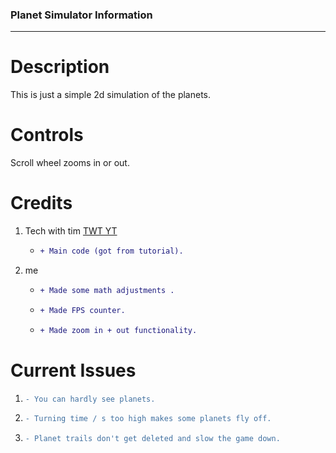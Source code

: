 ### Planet Simulator Information
---
# Description
This is just a simple 2d simulation of the planets.
# Controls
Scroll wheel zooms in or out.
# Credits
1. Tech with tim [TWT YT](https://www.youtube.com/c/TechWithTim) 
    * ```diff
      + Main code (got from tutorial).
      ```
2. me 
    * ```diff
      + Made some math adjustments .
      ``` 
    * ```diff
      + Made FPS counter.
      ```
    * ```diff
      + Made zoom in + out functionality.
      ```
# Current Issues
1. ```diff
   - You can hardly see planets.
   ```
2. ```diff
   - Turning time / s too high makes some planets fly off.
   ```
3. ```diff
   - Planet trails don't get deleted and slow the game down.
   ```